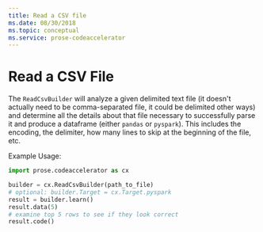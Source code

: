 ```yaml
---
title: Read a CSV file
ms.date: 08/30/2018
ms.topic: conceptual
ms.service: prose-codeaccelerator
---
```


# Read a CSV File

The `ReadCsvBuilder` will analyze a given delimited text file (it doesn't actually need to be comma-separated file, it
could be delimited other ways) and determine all the details about that file necessary to successfully parse it and
produce a dataframe (either `pandas` or `pyspark`).  This includes the encoding, the delimiter, how many lines to skip at
the beginning of the file, etc.

Example Usage:

``` python
import prose.codeaccelerator as cx

builder = cx.ReadCsvBuilder(path_to_file)
# optional: builder.Target = cx.Target.pyspark
result = builder.learn()
result.data(5)
# examine top 5 rows to see if they look correct
result.code()
```
